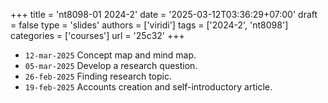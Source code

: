 +++
title = 'nt8098-01 2024-2'
date = '2025-03-12T03:36:29+07:00'
draft = false
type = 'slides'
authors = ['viridi']
tags = ['2024-2', 'nt8098']
categories = ['courses']
url = '25c32'
+++

+ `12-mar-2025` Concept map and mind map.
+ `05-mar-2025` Develop a research question.
+ `26-feb-2025` Finding research topic.
+ `19-feb-2025` Accounts creation and self-introductory article.
